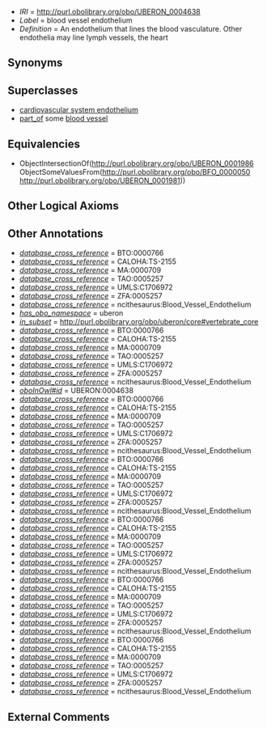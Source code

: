  * *IRI* = http://purl.obolibrary.org/obo/UBERON_0004638
 * *Label* = blood vessel endothelium
 * *Definition* = An endothelium that lines the blood vasculature. Other endothelia may line lymph vessels, the heart

## Synonyms


## Superclasses

 * [cardiovascular system endothelium](../../UBERON/52/UBERON_0004852.md)
 * [part_of](../../BFO/50/BFO_0000050.md) some [blood vessel](../../UBERON/81/UBERON_0001981.md)

## Equivalencies

 * ObjectIntersectionOf(<http://purl.obolibrary.org/obo/UBERON_0001986> ObjectSomeValuesFrom(<http://purl.obolibrary.org/obo/BFO_0000050> <http://purl.obolibrary.org/obo/UBERON_0001981>))

## Other Logical Axioms


## Other Annotations

 * *[database_cross_reference](../../ef/oboInOwl#hasDbXref.md)* = BTO:0000766
 * *[database_cross_reference](../../ef/oboInOwl#hasDbXref.md)* = CALOHA:TS-2155
 * *[database_cross_reference](../../ef/oboInOwl#hasDbXref.md)* = MA:0000709
 * *[database_cross_reference](../../ef/oboInOwl#hasDbXref.md)* = TAO:0005257
 * *[database_cross_reference](../../ef/oboInOwl#hasDbXref.md)* = UMLS:C1706972
 * *[database_cross_reference](../../ef/oboInOwl#hasDbXref.md)* = ZFA:0005257
 * *[database_cross_reference](../../ef/oboInOwl#hasDbXref.md)* = ncithesaurus:Blood_Vessel_Endothelium
 * *[has_obo_namespace](../../ce/oboInOwl#hasOBONamespace.md)* = uberon
 * *[in_subset](../../et/oboInOwl#inSubset.md)* = http://purl.obolibrary.org/obo/uberon/core#vertebrate_core
 * *[database_cross_reference](../../ef/oboInOwl#hasDbXref.md)* = BTO:0000766
 * *[database_cross_reference](../../ef/oboInOwl#hasDbXref.md)* = CALOHA:TS-2155
 * *[database_cross_reference](../../ef/oboInOwl#hasDbXref.md)* = MA:0000709
 * *[database_cross_reference](../../ef/oboInOwl#hasDbXref.md)* = TAO:0005257
 * *[database_cross_reference](../../ef/oboInOwl#hasDbXref.md)* = UMLS:C1706972
 * *[database_cross_reference](../../ef/oboInOwl#hasDbXref.md)* = ZFA:0005257
 * *[database_cross_reference](../../ef/oboInOwl#hasDbXref.md)* = ncithesaurus:Blood_Vessel_Endothelium
 * *[oboInOwl#id](../../id/oboInOwl#id.md)* = UBERON:0004638
 * *[database_cross_reference](../../ef/oboInOwl#hasDbXref.md)* = BTO:0000766
 * *[database_cross_reference](../../ef/oboInOwl#hasDbXref.md)* = CALOHA:TS-2155
 * *[database_cross_reference](../../ef/oboInOwl#hasDbXref.md)* = MA:0000709
 * *[database_cross_reference](../../ef/oboInOwl#hasDbXref.md)* = TAO:0005257
 * *[database_cross_reference](../../ef/oboInOwl#hasDbXref.md)* = UMLS:C1706972
 * *[database_cross_reference](../../ef/oboInOwl#hasDbXref.md)* = ZFA:0005257
 * *[database_cross_reference](../../ef/oboInOwl#hasDbXref.md)* = ncithesaurus:Blood_Vessel_Endothelium
 * *[database_cross_reference](../../ef/oboInOwl#hasDbXref.md)* = BTO:0000766
 * *[database_cross_reference](../../ef/oboInOwl#hasDbXref.md)* = CALOHA:TS-2155
 * *[database_cross_reference](../../ef/oboInOwl#hasDbXref.md)* = MA:0000709
 * *[database_cross_reference](../../ef/oboInOwl#hasDbXref.md)* = TAO:0005257
 * *[database_cross_reference](../../ef/oboInOwl#hasDbXref.md)* = UMLS:C1706972
 * *[database_cross_reference](../../ef/oboInOwl#hasDbXref.md)* = ZFA:0005257
 * *[database_cross_reference](../../ef/oboInOwl#hasDbXref.md)* = ncithesaurus:Blood_Vessel_Endothelium
 * *[database_cross_reference](../../ef/oboInOwl#hasDbXref.md)* = BTO:0000766
 * *[database_cross_reference](../../ef/oboInOwl#hasDbXref.md)* = CALOHA:TS-2155
 * *[database_cross_reference](../../ef/oboInOwl#hasDbXref.md)* = MA:0000709
 * *[database_cross_reference](../../ef/oboInOwl#hasDbXref.md)* = TAO:0005257
 * *[database_cross_reference](../../ef/oboInOwl#hasDbXref.md)* = UMLS:C1706972
 * *[database_cross_reference](../../ef/oboInOwl#hasDbXref.md)* = ZFA:0005257
 * *[database_cross_reference](../../ef/oboInOwl#hasDbXref.md)* = ncithesaurus:Blood_Vessel_Endothelium
 * *[database_cross_reference](../../ef/oboInOwl#hasDbXref.md)* = BTO:0000766
 * *[database_cross_reference](../../ef/oboInOwl#hasDbXref.md)* = CALOHA:TS-2155
 * *[database_cross_reference](../../ef/oboInOwl#hasDbXref.md)* = MA:0000709
 * *[database_cross_reference](../../ef/oboInOwl#hasDbXref.md)* = TAO:0005257
 * *[database_cross_reference](../../ef/oboInOwl#hasDbXref.md)* = UMLS:C1706972
 * *[database_cross_reference](../../ef/oboInOwl#hasDbXref.md)* = ZFA:0005257
 * *[database_cross_reference](../../ef/oboInOwl#hasDbXref.md)* = ncithesaurus:Blood_Vessel_Endothelium
 * *[database_cross_reference](../../ef/oboInOwl#hasDbXref.md)* = BTO:0000766
 * *[database_cross_reference](../../ef/oboInOwl#hasDbXref.md)* = CALOHA:TS-2155
 * *[database_cross_reference](../../ef/oboInOwl#hasDbXref.md)* = MA:0000709
 * *[database_cross_reference](../../ef/oboInOwl#hasDbXref.md)* = TAO:0005257
 * *[database_cross_reference](../../ef/oboInOwl#hasDbXref.md)* = UMLS:C1706972
 * *[database_cross_reference](../../ef/oboInOwl#hasDbXref.md)* = ZFA:0005257
 * *[database_cross_reference](../../ef/oboInOwl#hasDbXref.md)* = ncithesaurus:Blood_Vessel_Endothelium

## External Comments

